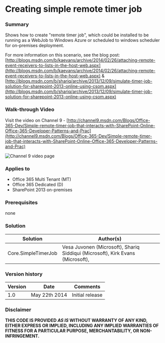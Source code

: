 # Creating simple remote timer job #

### Summary ###
Shows how to create "remote timer job", which could be installed to be running as a WebJob to Windows Azure or scheduled to windows scheduler for on-premises deployment.

For more information on this scenario, see the blog post: [http://blogs.msdn.com/b/kaevans/archive/2014/02/26/attaching-remote-event-receivers-to-lists-in-the-host-web.aspx](http://blogs.msdn.com/b/kaevans/archive/2014/02/26/attaching-remote-event-receivers-to-lists-in-the-host-web.aspx) & [http://blogs.msdn.com/b/shariq/archive/2013/12/09/simulate-timer-job-solution-for-sharepoint-2013-online-using-csom.aspx](http://blogs.msdn.com/b/shariq/archive/2013/12/09/simulate-timer-job-solution-for-sharepoint-2013-online-using-csom.aspx)


### Walk-through Video ###
Visit the video on Channel 9 - [http://channel9.msdn.com/Blogs/Office-365-Dev/Simple-remote-timer-job-that-interacts-with-SharePoint-Online-Office-365-Developer-Patterns-and-Prac](http://channel9.msdn.com/Blogs/Office-365-Dev/Simple-remote-timer-job-that-interacts-with-SharePoint-Online-Office-365-Developer-Patterns-and-Prac)

![Channel 9 video page](http://i.imgur.com/VL82DfK.png)

### Applies to ###
-  Office 365 Multi Tenant (MT)
-  Office 365 Dedicated (D)
-  SharePoint 2013 on-premises

### Prerequisites ###
none

### Solution ###
Solution | Author(s)
---------|----------
Core.SimpleTimerJob | Vesa Juvonen (Microsoft), Shariq Siddiqui (Microsoft), Kirk Evans (Microsoft), 

### Version history ###
Version  | Date | Comments
---------| -----| --------
1.0  | May 22th 2014 | Initial release

### Disclaimer ###
**THIS CODE IS PROVIDED *AS IS* WITHOUT WARRANTY OF ANY KIND, EITHER EXPRESS OR IMPLIED, INCLUDING ANY IMPLIED WARRANTIES OF FITNESS FOR A PARTICULAR PURPOSE, MERCHANTABILITY, OR NON-INFRINGEMENT.**
